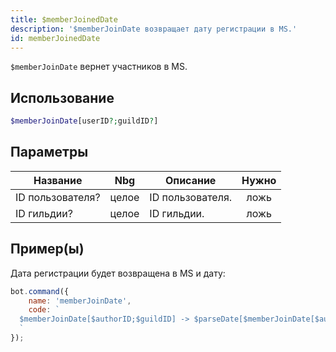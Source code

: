 ```yaml
---
title: $memberJoinedDate
description: '$memberJoinDate возвращает дату регистрации в MS.'
id: memberJoinedDate
---
```


`$memberJoinDate` вернет участников в MS.

## Использование

```php
$memberJoinDate[userID?;guildID?]
```

## Параметры

| Название         | Nbg   | Описание         | Нужно |
| ---------------- | ----- | ---------------- |:-----:|
| ID пользователя? | целое | ID пользователя. | ложь  |
| ID гильдии?      | целое | ID гильдии.      | ложь  |

## Пример(ы)

Дата регистрации будет возвращена в MS и дату:

```javascript
bot.command({
    name: 'memberJoinDate',
    code: `
  $memberJoinDate[$authorID;$guildID] -> $parseDate[$memberJoinDate[$authorID;$guildID]]
  `
});
```
